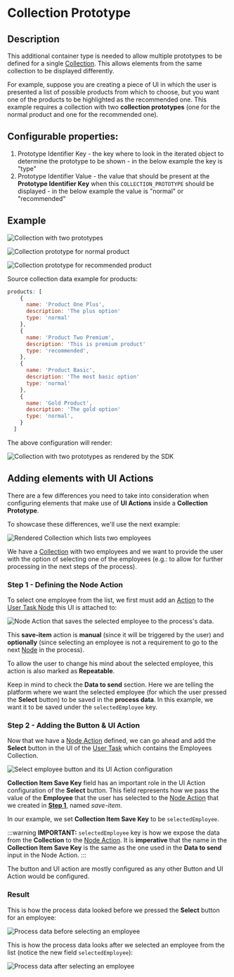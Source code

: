 # Collection Prototype

## Description

This additional container type is needed to allow multiple prototypes to be defined for a single [Collection](./). This allows elements from the same collection to be displayed differently.

For example, suppose you are creating a piece of UI in which the user is presented a list of possible products from which to choose, but you want one of the products to be highlighted as the recommended one. This example requires a collection with two **collection prototypes** (one for the normal product and one for the recommended one).

## Configurable properties:

1. Prototype Identifier Key - the key where to look in the iterated object to determine the prototype to be shown - in the below example the key is "type"
2. Prototype Identifier Value - the value that should be present at the **Prototype Identifier Key** when this `COLLECTION_PROTOTYPE` should be displayed - in the below example the value is "normal" or "recommended"

## Example

![Collection with two prototypes](https://s3.eu-west-1.amazonaws.com/docx.flowx.ai/2.14/collection_prototype.png)

![Collection prototype for normal product](https://s3.eu-west-1.amazonaws.com/docx.flowx.ai/2.14/collection_prototype1.png) 

![Collection prototype for recommended product](https://s3.eu-west-1.amazonaws.com/docx.flowx.ai/2.14/collection_prototype2.png)

Source collection data example for products:

```javascript
products: [
    {
      name: 'Product One Plus',
      description: 'The plus option'
      type: 'normal'
    },
    {
      name: 'Product Two Premium',
      description: 'This is premium product'
      type: 'recommended',
    },
    {
      name: 'Product Basic',
      description: 'The most basic option'
      type: 'normal'
    },
    {
      name: 'Gold Product',
      description: 'The gold option'
      type: 'normal',
    }
  ]
```

The above configuration will render:

![Collection with two prototypes as rendered by the SDK](https://s3.eu-west-1.amazonaws.com/docx.flowx.ai/2.14/collection_prototype_render.png)

## Adding elements with UI Actions

There are a few differences you need to take into consideration when configuring elements that make use of **UI Actions** inside a **Collection Prototype**.

To showcase these differences, we'll use the next example:

![Rendered Collection which lists two employees](https://s3.eu-west-1.amazonaws.com/docx.flowx.ai/2.14/collection_prototype_elements.png)

We have a [Collection](./collection.md) with two employees and we want to provide the user with the option of selecting one of the employees (e.g.: to allow for further processing in the next steps of the process).

### Step 1 - Defining the Node Action

To select one employee from the list, we first must add an [Action](../../../actions.md) to the [User Task Node](../../../node/user-task-node/user-task-node.md) this UI is attached to:

![Node Action that saves the selected employee to the process's data.](https://s3.eu-west-1.amazonaws.com/docx.flowx.ai/2.14/col_prototype_node_action.png)

This **save-item** action is **manual** (since it will be triggered by the user) and **optionally** (since selecting an employee is not a requirement to go to the next [Node](../../../node/) in the process).

To allow the user to change his mind about the selected employee, this action is also marked as **Repeatable**.

Keep in mind to check the **Data to send** section. Here we are telling the platform where we want the selected employee (for which the user pressed the **Select** button) to be saved in the **process data**. In this example, we want it to be saved under the `selectedEmployee` key.

### Step 2 - Adding the Button & UI Action

Now that we have a [Node Action](../../../actions.md) defined, we can go ahead and add the **Select** button in the UI of the [User Task](../../../node/user-task-node/user-task-node.md) which contains the Employees Collection.

![Select employee button and its UI Action configuration](https://s3.eu-west-1.amazonaws.com/docx.flowx.ai/2.14/col_prototype_add_button.png)

**Collection Item Save Key** field has an important role in the UI Action configuration of the **Select** button. This field represents how we pass the value of the **Employee** that the user has selected to the [Node Action](../../../actions.md) that we created in [**Step 1**](#step-1---defining-the-node-action), named _save-item_.

In our example, we set **Collection Item Save Key** to be `selectedEmployee`.

:::warning
**IMPORTANT:** `selectedEmployee` key is how we expose the data from the **Collection** to the [Node Action](../../../actions.md). It is **imperative** that the name in the **Collection Item Save Key** is the same as the one used in the **Data to send** input in the Node Action.
:::

The button and UI action are mostly configured as any other Button and UI Action would be configured.

### Result

This is how the process data looked before we pressed the **Select** button for an employee:

![Process data before selecting an employee](https://s3.eu-west-1.amazonaws.com/docx.flowx.ai/2.14/col_prototype_result.png)

This is how the process data looks after we selected an employee from the list (notice the new field `selectedEmployee`):

![Process data after selecting an employee](https://s3.eu-west-1.amazonaws.com/docx.flowx.ai/2.14/col_prototype_result1.png)
